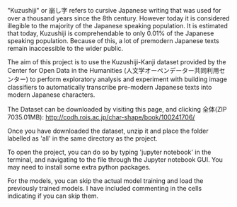 "Kuzushiji" or 崩し字 refers to cursive Japanese writing that was used for over a thousand years since the 8th century. However today it is considered illegible to the majority of the Japanese speaking population. It is estimated that today, Kuzushiji is comprehendable to only 0.01% of the Japanese speaking population. Because of this, a lot of premodern Japanese texts remain inaccessible to the wider public.

The aim of this project is to use the Kuzushiji-Kanji dataset provided by the Center for Open Data in the Humanities (人文学オーペンデーター共同利用センター) to perform exploratory analysis and experiment with building image classifiers to automatically transcribe pre-modern Japanese texts into modern Japanese characters.

The Dataset can be downloaded by visiting this page, and clicking 全体(ZIP 7035.01MB): http://codh.rois.ac.jp/char-shape/book/100241706/

Once you have downloaded the dataset, unzip it and place the folder labelled as 'all' in the same directory as the project.

To open the project, you can do so by typing 'jupyter notebook' in the terminal, and navigating to the file through the Jupyter notebook GUI. You may need to install some extra python packages.

For the models, you can skip the actual model training and load the previously trained models. I have included commenting in the cells indicating if you can skip them.
